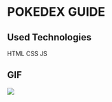 <h1> POKEDEX GUIDE </h1>

<h2> Used Technologies </h2>

HTML CSS JS 

<h2> GIF </h2>

![](pokedex.gif)